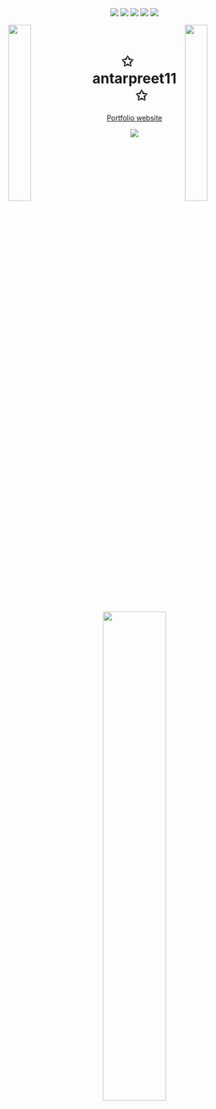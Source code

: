 <!-- <img align="left" width="58%" src="https://github-readme-stats.vercel.app/api?username=antarpreet11&count_private=true&hide=stars&show_icons=true&theme=radical"/>
<img width="38%" src="https://github-readme-stats.vercel.app/api/top-langs/?username=antarpreet11&layout=compact"/> -->

<div align="center">
  <img src="https://img.shields.io/badge/node.js-6DA55F?style=for-the-badge&logo=node.js&logoColor=white"/>
  <img src="https://img.shields.io/badge/javascript-%23323330.svg?style=for-the-badge&logo=javascript&logoColor=%23F7DF1E"/>
  <img src="https://img.shields.io/badge/react-%2320232a.svg?style=for-the-badge&logo=react&logoColor=%2361DAFB"/>
  <img src="https://img.shields.io/badge/typescript-%23007ACC.svg?style=for-the-badge&logo=typescript&logoColor=white"/>
  <img src="https://img.shields.io/badge/Ethereum-3C3C3D?style=for-the-badge&logo=Ethereum&logoColor=white"/>
</div>
  
<img align="left" src="https://user-images.githubusercontent.com/65187002/144930161-2f783401-8d27-4fdf-a2f7-cc0ba32f1f1f.gif" width="30%" style="display:inline;"><img align="right" src="https://user-images.githubusercontent.com/65187002/144930161-2f783401-8d27-4fdf-a2f7-cc0ba32f1f1f.gif" width="30%" style="display:inline;">
<br>
<p align="center">
    <h1 align="center">✩&emsp;antarpreet11&emsp;✩</h1>
    <div align="center" text-align="center">
      <a href="https://antarpreet.cloud">Portfolio website</a>
    </div>
</p>
<p align="center">
    <img src="https://readme-typing-svg.herokuapp.com/?lines=Heyy!!;Welcome+to+my+profile!;Have+a+look+around!&font=Fira%20Code&color=%23D62F79&center=true&width=280&height=50">
</p>
<br>
<p align="center">
    <a href="https://github.com/drknzz"><img width="50%" src="https://github-readme-stats.vercel.app/api/top-langs/?username=antarpreet11&theme=dark&hide=html,css,cmake&layout=compact&langs_count=5&bg_color=101010&hide_title=true"></a>
</p>
